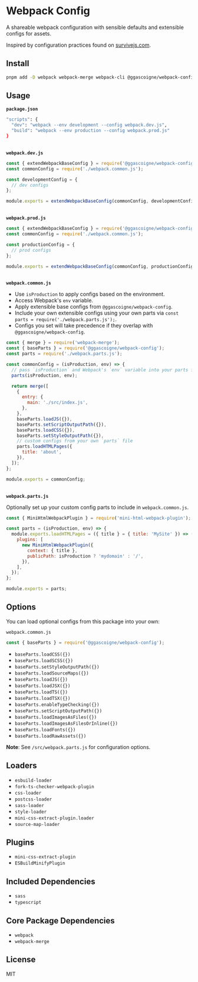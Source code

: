 # Webpack Config

A shareable webpack configuration with sensible defaults and extensible configs for assets.

Inspired by configuration practices found on [survivejs.com](https://survivejs.com/webpack/developing/composing-configuration/).

## Install

```bash
pnpm add -D webpack webpack-merge webpack-cli @ggascoigne/webpack-config
```

## Usage

**`package.json`**

```bash
"scripts": {
  "dev": "webpack --env development --config webpack.dev.js",
  "build": "webpack --env production --config webpack.prod.js"
}
```

\
**`webpack.dev.js`**

```js
const { extendWebpackBaseConfig } = require('@ggascoigne/webpack-config');
const commonConfig = require('./webpack.common.js');

const developmentConfig = {
  // dev configs
};

module.exports = extendWebpackBaseConfig(commonConfig, developmentConfig);
```

\
**`webpack.prod.js`**

```js
const { extendWebpackBaseConfig } = require('@ggascoigne/webpack-config');
const commonConfig = require('./webpack.common.js');

const productionConfig = {
  // prod configs
};

module.exports = extendWebpackBaseConfig(commonConfig, productionConfig);
```

\
**`webpack.common.js`**

- Use `isProduction` to apply configs based on the environment.
- Access Webpack's `env` variable.
- Apply extensible base configs from `@ggascoigne/webpack-config`.
- Include your own extensible configs using your own parts via `const parts = require('./webpack.parts.js');`.
- Configs you set will take precedence if they overlap with `@ggascoigne/webpack-config`.

```js
const { merge } = require('webpack-merge');
const { baseParts } = require('@ggascoigne/webpack-config');
const parts = require('./webpack.parts.js');

const commonConfig = (isProduction, env) => {
  // pass `isProduction` and Webpack's `env` variable into your parts file
  parts(isProduction, env);

  return merge([
    {
      entry: {
        main: './src/index.js',
      },
    },
    baseParts.loadJS({}),
    baseParts.setScriptOutputPath({}),
    baseParts.loadCSS({}),
    baseParts.setStyleOutputPath({}),
    // custom configs from your own `parts` file
    parts.loadHTMLPages({
      title: 'about',
    }),
  ]);
};

module.exports = commonConfig;
```

\
**`webpack.parts.js`**

Optionally set up your custom config parts to include in `webpack.common.js`.

```js
const { MiniHtmlWebpackPlugin } = require('mini-html-webpack-plugin');

const parts = (isProduction, env) => {
  module.exports.loadHTMLPages = ({ title } = { title: 'MySite' }) => ({
    plugins: [
      new MiniHtmlWebpackPlugin({
        context: { title },
        publicPath: isProduction ? 'mydomain' : '/',
      }),
    ],
  });
};

module.exports = parts;
```

## Options

You can load optional configs from this package into your own:

`webpack.common.js`

```js
const { baseParts } = require('@ggascoigne/webpack-config');
```

- `baseParts.loadCSS({})`
- `baseParts.loadSCSS({})`
- `baseParts.setStyleOutputPath({})`
- `baseParts.loadSourceMaps({})`
- `baseParts.loadJS({})`
- `baseParts.loadJSX({})`
- `baseParts.loadTS({})`
- `baseParts.loadTSX({})`
- `baseParts.enableTypeChecking({})`
- `baseParts.setScriptOutputPath({})`
- `baseParts.loadImagesAsFiles({})`
- `baseParts.loadImagesAsFilesOrInline({})`
- `baseParts.loadFonts({})`
- `baseParts.loadRawAssets({})`

**Note**: See `/src/webpack.parts.js` for configuration options.

## Loaders

- `esbuild-loader`
- `fork-ts-checker-webpack-plugin`
- `css-loader`
- `postcss-loader`
- `sass-loader`
- `style-loader`
- `mini-css-extract-plugin.loader`
- `source-map-loader`

## Plugins

- `mini-css-extract-plugin`
- `ESBuildMinifyPlugin`

## Included Dependencies

- `sass`
- `typescript`

## Core Package Dependencies

- `webpack`
- `webpack-merge`

## License

MIT
